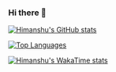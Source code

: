 ### Hi there 👋

<!--
**himanshu-pareek/himanshu-pareek** is a ✨ _special_ ✨ repository because its `README.md` (this file) appears on your GitHub profile.

Here are some ideas to get you started:
-->

<!--
- 🔭 I’m currently working on ...
- 🌱 I’m currently learning ...
- 👯 I’m looking to collaborate on ...
- 🤔 I’m looking for help with ...
- 💬 Ask me about ...
- 📫 How to reach me: ...
- 😄 Pronouns: ...
- ⚡ Fun fact: ... -->

<!--
<picture>
  <source
    srcset="https://github-readme-stats.vercel.app/api?username=himanshu-pareek&show_icons=true&theme=tokyonight"
    media="(prefers-color-scheme: dark)"
  />
  <source
    srcset="https://github-readme-stats.vercel.app/api?username=himanshu-pareek&show_icons=true&theme=vue"
    media="(prefers-color-scheme: light), (prefers-color-scheme: no-preference)"
  />
  <img src="https://github-readme-stats.vercel.app/api?username=himanshu-pareek&show_icons=true&theme=vue" />
</picture>
-->

[![Himanshu's GitHub stats](https://github-readme-stats.vercel.app/api?username=himanshu-pareek&show_icons=true&theme=tokyonight)](https://github-readme-stats.vercel.app/api?username=himanshu-pareek&show_icons=true&theme=tokyonight)

[![Top Languages](https://github-readme-stats.vercel.app/api/top-langs/?username=himanshu-pareek&layout=compact)](https://github-readme-stats.vercel.app/api/top-langs/?username=himanshu-pareek&layout=compact)

[![Himanshu's WakaTime stats](https://github-readme-stats.vercel.app/api/wakatime?username=himanshu-pareek&layout=compact)](https://github-readme-stats.vercel.app/api/wakatime?username=himanshu-pareek&layout=compact)

